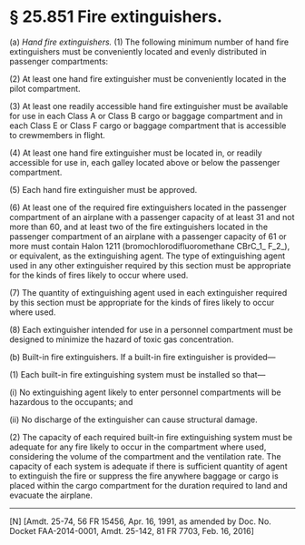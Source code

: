# § 25.851   Fire extinguishers.

(a) *Hand fire extinguishers.* (1) The following minimum number of hand fire extinguishers must be conveniently located and evenly distributed in passenger compartments: 


(2) At least one hand fire extinguisher must be conveniently located in the pilot compartment. 


(3) At least one readily accessible hand fire extinguisher must be available for use in each Class A or Class B cargo or baggage compartment and in each Class E or Class F cargo or baggage compartment that is accessible to crewmembers in flight.


(4) At least one hand fire extinguisher must be located in, or readily accessible for use in, each galley located above or below the passenger compartment. 


(5) Each hand fire extinguisher must be approved. 


(6) At least one of the required fire extinguishers located in the passenger compartment of an airplane with a passenger capacity of at least 31 and not more than 60, and at least two of the fire extinguishers located in the passenger compartment of an airplane with a passenger capacity of 61 or more must contain Halon 1211 (bromochlorodifluoromethane CBrC_1_ F_2_), or equivalent, as the extinguishing agent. The type of extinguishing agent used in any other extinguisher required by this section must be appropriate for the kinds of fires likely to occur where used. 


(7) The quantity of extinguishing agent used in each extinguisher required by this section must be appropriate for the kinds of fires likely to occur where used. 


(8) Each extinguisher intended for use in a personnel compartment must be designed to minimize the hazard of toxic gas concentration. 


(b) Built-in fire extinguishers. If a built-in fire extinguisher is provided—


(1) Each built-in fire extinguishing system must be installed so that— 


(i) No extinguishing agent likely to enter personnel compartments will be hazardous to the occupants; and 


(ii) No discharge of the extinguisher can cause structural damage. 


(2) The capacity of each required built-in fire extinguishing system must be adequate for any fire likely to occur in the compartment where used, considering the volume of the compartment and the ventilation rate. The capacity of each system is adequate if there is sufficient quantity of agent to extinguish the fire or suppress the fire anywhere baggage or cargo is placed within the cargo compartment for the duration required to land and evacuate the airplane.



---

[N] [Amdt. 25-74, 56 FR 15456, Apr. 16, 1991, as amended by Doc. No. Docket FAA-2014-0001, Amdt. 25-142, 81 FR 7703, Feb. 16, 2016] 




